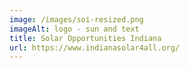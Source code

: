 ```yaml
---
image: /images/soi-resized.png
imageAlt: logo - sun and text
title: Solar Opportunities Indiana
url: https://www.indianasolar4all.org/
---
```

